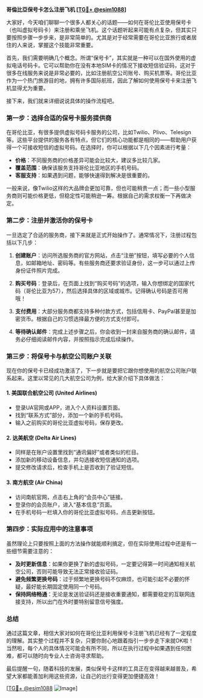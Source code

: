 **哥倫比亞保号卡怎么注册飞机 [[TG💪+ @esim1088](https://t.me/s/esim1088)]**

大家好，今天咱们聊聊一个很多人都关心的话题——如何在哥伦比亚使用保号卡（也叫虚拟号码卡）来注册和乘坐飞机。这个话题听起来可能有点复杂，但其实只要按照步骤一步步来，是非常简单的。尤其是对于经常需要在哥伦比亚旅行或者居住的人来说，掌握这个技能非常重要。

首先，我们需要明确几个概念。所谓“保号卡”，其实就是一种可以在国外使用的虚拟电话号码卡。它可以帮助你在没有本地SIM卡的情况下接收短信验证码，这对于很多在线服务来说是非常必要的，比如注册航空公司账号、购买机票等。哥伦比亚作为一个热门旅游目的地，拥有许多国际航班，因此了解如何使用保号卡来注册飞机显得尤为重要。

接下来，我们就来详细说说具体的操作流程吧。

### 第一步：选择合适的保号卡服务提供商

在哥伦比亚，有很多提供虚拟号码卡服务的公司，比如Twilio、Plivo、Telesign等。这些平台提供的服务各有特点，但它们的核心功能都是相同的——帮助用户获得一个可接收短信的虚拟号码。在选择时，你可以根据以下几个因素进行考量：

- **价格**：不同服务商的价格差异可能会比较大，建议多比较几家。
- **覆盖范围**：确保该服务支持哥伦比亚地区的手机号码。
- **客服支持**：如果遇到问题，能够快速得到解决是很重要的。

一般来说，像Twilio这样的大品牌会更加可靠，但也可能稍贵一点；而一些小型服务商则可能价格更低，但稳定性可能稍逊一筹。根据自己的需求权衡一下再做决定。

### 第二步：注册并激活你的保号卡

一旦选定了合适的服务商，接下来就是正式开始操作了。通常情况下，注册过程包括以下几步：

1. **创建账户**：访问所选服务商的官方网站，点击“注册”按钮，填写必要的个人信息，如邮箱地址、密码等。有些服务商还要求验证身份，这一步可以通过上传身份证件照片完成。
   
2. **购买号码**：登录后，在页面上找到“购买号码”的选项，输入你想绑定的国家代码（哥伦比亚为57），然后选择具体的区域或城市。记得确认号码是否可用哦！

3. **支付费用**：大部分服务商都支持多种付款方式，包括信用卡、PayPal甚至是加密货币。根据自己的习惯选择最方便的方式支付即可。

4. **等待确认邮件**：完成上述步骤之后，你会收到一封来自服务商的确认邮件，请务必仔细阅读邮件内容，并按照指示完成后续操作。

### 第三步：将保号卡与航空公司账户关联

现在你的保号卡已经成功激活了，下一步就是要把它跟你想使用的航空公司账户联系起来。这里以常见的几大航空公司为例，给大家介绍下具体做法：

#### 1. 美国联合航空公司 (United Airlines)
   - 登录UA官网或APP，进入个人资料设置页面。
   - 找到“联系方式”部分，添加一个新的手机号码。
   - 输入之前购买的哥伦比亚虚拟号码，保存更改。

#### 2. 达美航空 (Delta Air Lines)
   - 同样是在账户设置里找到“通讯偏好”或者类似的栏目。
   - 添加新的移动设备信息，并勾选接收短信通知的选项。
   - 提交修改请求后，检查手机上是否收到了验证短信。

#### 3. 南方航空 (Air China)
   - 访问南航官网，点击右上角的“会员中心”链接。
   - 登录你的会员账户，进入“基本信息”页面。
   - 在手机号码一栏填入你的哥伦比亚虚拟号码，点击更新按钮。

### 第四步：实际应用中的注意事项

虽然理论上只要按照上面的方法操作就能顺利搞定，但在实际使用过程中还是有一些细节需要注意的：

- **及时更新信息**：如果你更换了新的虚拟号码，一定要记得第一时间通知相关航空公司，否则可能导致无法正常接收验证码。
- **避免频繁更换号码**：过于频繁地更换号码不仅麻烦，也可能引起不必要的怀疑，最好能长期固定使用同一个号码。
- **保持网络畅通**：无论是发送验证码还是接收重要通知，都需要稳定的互联网连接支持，所以出门在外时要特别留意信号强度。

### 总结

通过这篇文章，相信大家对如何在哥伦比亚利用保号卡注册飞机已经有了一定程度的理解。其实整个过程并不复杂，只要你耐心地跟着指引一步步走下来就OK啦！当然啦，每个人的具体情况可能会有所不同，所以在执行过程中如果遇到任何困难，都可以随时向专业人士咨询寻求帮助。

最后提醒一句，随着科技的发展，类似保号卡这样的工具正在变得越来越普及，希望大家都能善加利用这些资源，让自己的出行变得更加便捷高效！

[[TG💪+ @esim1088](https://t.me/s/esim1088) ![Image](https://i.postimg.cc/4NQfJmqS/Snipaste-2025-05-13-00-14-12.png)]